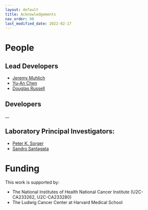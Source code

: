 ```yaml
---
layout: default
title: Acknowledgements
nav_order: 90
last_modified_date: 2022-02-17
---
```


# People

## Lead Developers
* [Jeremy Muhlich](https://github.com/jmuhlich)
* [Yu-An Chen](https://github.com/Yu-AnChen)
* [Douglas Russell](https://github.com/dpwrussell)

## Developers
__

## Laboratory Principal Investigators:
* [Peter K. Sorger](https://scholar.google.com/citations?user=wS6Ii_cAAAAJ&hl=en)
* [Sandro Santagata](https://scholar.google.com/citations?hl=en&user=9dUOqJ0AAAAJ)


# Funding

This work is supported by:
- The National Institutes of Health National Cancer Institute (U2C-CA233262, U2C-CA233280)
- The Ludwig Cancer Center at Harvard Medical School

